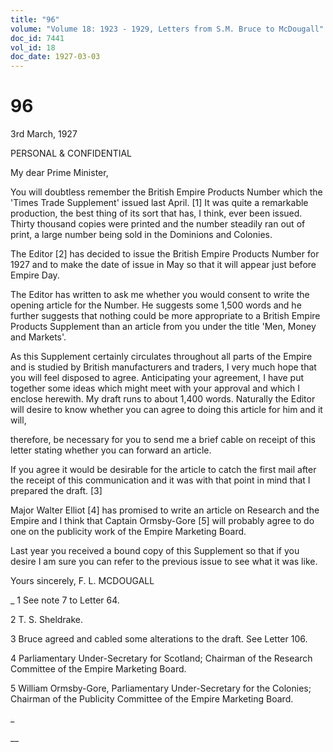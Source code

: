 ```yaml
---
title: "96"
volume: "Volume 18: 1923 - 1929, Letters from S.M. Bruce to McDougall"
doc_id: 7441
vol_id: 18
doc_date: 1927-03-03
---
```


# 96

3rd March, 1927

PERSONAL &amp; CONFIDENTIAL

My dear Prime Minister,

You will doubtless remember the British Empire Products Number which the 'Times Trade Supplement' issued last April. [1] It was quite a remarkable production, the best thing of its sort that has, I think, ever been issued. Thirty thousand copies were printed and the number steadily ran out of print, a large number being sold in the Dominions and Colonies.

The Editor [2] has decided to issue the British Empire Products Number for 1927 and to make the date of issue in May so that it will appear just before Empire Day.

The Editor has written to ask me whether you would consent to write the opening article for the Number. He suggests some 1,500 words and he further suggests that nothing could be more appropriate to a British Empire Products Supplement than an article from you under the title 'Men, Money and Markets'.

As this Supplement certainly circulates throughout all parts of the Empire and is studied by British manufacturers and traders, I very much hope that you will feel disposed to agree. Anticipating your agreement, I have put together some ideas which might meet with your approval and which I enclose herewith. My draft runs to about 1,400 words. Naturally the Editor will desire to know whether you can agree to doing this article for him and it will, 

therefore, be necessary for you to send me a brief cable on receipt of this letter stating whether you can forward an article.

If you agree it would be desirable for the article to catch the first mail after the receipt of this communication and it was with that point in mind that I prepared the draft. [3]

Major Walter Elliot [4] has promised to write an article on Research and the Empire and I think that Captain Ormsby-Gore [5] will probably agree to do one on the publicity work of the Empire Marketing Board.

Last year you received a bound copy of this Supplement so that if you desire I am sure you can refer to the previous issue to see what it was like.

Yours sincerely, F. L. MCDOUGALL 

_ 1 See note 7 to Letter 64.

2 T. S. Sheldrake.

3 Bruce agreed and cabled some alterations to the draft. See Letter 106.

4 Parliamentary Under-Secretary for Scotland; Chairman of the Research Committee of the Empire Marketing Board.

5 William Ormsby-Gore, Parliamentary Under-Secretary for the Colonies; Chairman of the Publicity Committee of the Empire Marketing Board.

_

__
